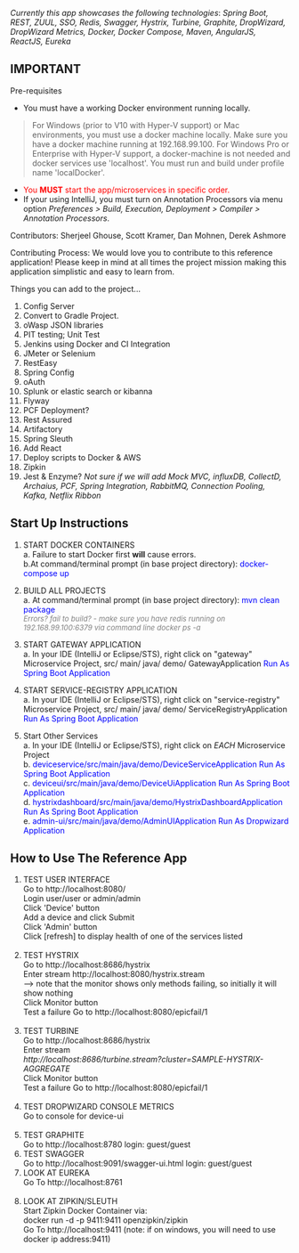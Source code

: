 
*Currently this app showcases the following technologies*:
*Spring Boot, REST, ZUUL, SSO, Redis, Swagger, Hystrix, Turbine, Graphite, DropWizard, DropWizard Metrics, Docker, Docker Compose, Maven, AngularJS, ReactJS, Eureka*

IMPORTANT
-----------------
Pre-requisites
* You must have a working Docker environment running locally.

> For Windows (prior to V10 with Hyper-V support) or Mac environments, you must use a docker machine locally. Make sure you have a docker machine running at 192.168.99.100.
> For Windows Pro or Enterprise with Hyper-V support, a docker-machine is not needed and docker services use 'localhost'. You must run and build under profile name 'localDocker'.

* <font color="red">You **MUST** start the app/microservices in specific order.</font>
* If your using IntelliJ, you must turn on Annotation Processors via menu option *Preferences > Build, Execution, Deployment > Compiler > Annotation Processors*.

Contributors: Sherjeel Ghouse, Scott Kramer, Dan Mohnen, Derek Ashmore

Contributing Process: We would love you to contribute to this reference application!  Please keep in mind at all times the project mission making this application simplistic and easy to learn from.

Things you can add to the project...
 1) Config Server
 2) Convert to Gradle Project.
 3) oWasp JSON libraries
 4) PIT testing; Unit Test
 5) Jenkins using Docker  and  CI Integration
 6) JMeter or Selenium
 7) RestEasy
 8) Spring Config
 9) oAuth
10) Splunk or elastic search or kibanna
22) Flyway
23) PCF Deployment?
24) Rest Assured
25) Artifactory
26) Spring Sleuth
27) Add React
28) Deploy scripts to Docker & AWS
29) Zipkin
30) Jest & Enzyme?
*Not sure if we will add Mock MVC, influxDB, CollectD, Archaius, PCF, Spring Integration, RabbitMQ, Connection Pooling, Kafka, Netflix Ribbon*

Start Up Instructions
----------------------
 1. START DOCKER CONTAINERS<br>
     a. Failure to start Docker first **will** cause errors.<br>
     b.At command/terminal prompt (in base project directory): <font color="blue">docker-compose up</font>

 2. BUILD ALL PROJECTS<br>
     a. At command/terminal prompt (in base project directory): <font color="blue">mvn clean package</font><br>
     <font color="gray" size="2">*Errors? fail to build? - make sure you have redis running on 192.168.99.100:6379 via command line docker ps -a*</font> 

 3. START GATEWAY APPLICATION<br>
     a. In your IDE (IntelliJ or Eclipse/STS), right click on "gateway" Microservice Project, src/ main/ java/ demo/ GatewayApplication <font color="blue">Run As Spring Boot Application</font>

 4. START SERVICE-REGISTRY APPLICATION<br>
     a. In your IDE (IntelliJ or Eclipse/STS), right click on "service-registry" Microservice Project, src/ main/ java/ demo/ ServiceRegistryApplication <font color="blue">Run As Spring Boot Application</font>

 5. Start Other Services<br>
     a. In your IDE (IntelliJ or Eclipse/STS), right click on *EACH* Microservice Project<br>
     b. <font color="blue">deviceservice/src/main/java/demo/DeviceServiceApplication Run As Spring Boot Application</font><br>
     c. <font color="blue">deviceui/src/main/java/demo/DeviceUiApplication Run As Spring Boot Application</font><br>
     d. <font color="blue">hystrixdashboard/src/main/java/demo/HystrixDashboardApplication Run As Spring Boot Application</font><br>
     e. <font color="blue">admin-ui/src/main/java/demo/AdminUIApplication Run As Dropwizard Application</font><br>

How to Use The Reference App
----------------------------
 1. TEST USER INTERFACE<br>
     Go to http://localhost:8080/<br>
     Login user/user  or admin/admin<br>
     Click 'Device' button<br>
     Add a device and click Submit<br>
     Click 'Admin' button<br>
     Click [refresh] to display health of one of the services listed<br>
     <br>   
 2. TEST HYSTRIX<br>
     Go to http://localhost:8686/hystrix<br>
     Enter stream http://localhost:8080/hystrix.stream<br>
     --> note that the monitor shows only methods failing, so initially it will show nothing<br>
     Click Monitor button<br>
     Test a failure Go to http://localhost:8080/epicfail/1<br>
     <br>
 3. TEST TURBINE<br>
     Go to http://localhost:8686/hystrix<br>
     Enter stream<br>
     *http://localhost:8686/turbine.stream?cluster=SAMPLE-HYSTRIX-AGGREGATE*<br>
     Click Monitor button<br>
     Test a failure Go to http://localhost:8080/epicfail/1<br>
     <br>
 4. TEST DROPWIZARD CONSOLE METRICS<br>
     Go to console for device-ui<br>
     <br>
 5. TEST GRAPHITE<br>
     Go to http://localhost:8780
     login: guest/guest
     <br>
 6. TEST SWAGGER<br>
     Go to http://localhost:9091/swagger-ui.html
     login: guest/guest
     <br>
 7. LOOK AT EUREKA<br>
    Go To http://localhost:8761<br>
    <br>
 8. LOOK AT ZIPKIN/SLEUTH<br>
    Start Zipkin Docker Container via:<br> 
    docker run -d -p 9411:9411 openzipkin/zipkin<br>
    Go To http://localhost:9411 (note: if on windows, you will need to use docker ip address:9411)<br>  
